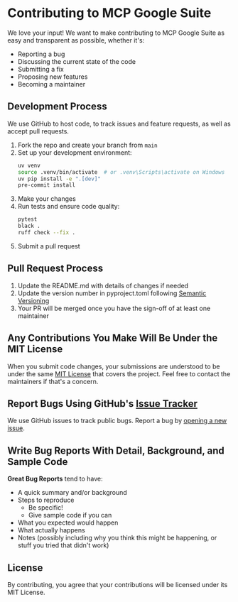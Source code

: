 # Contributing to MCP Google Suite

We love your input! We want to make contributing to MCP Google Suite as easy and transparent as possible, whether it's:

- Reporting a bug
- Discussing the current state of the code
- Submitting a fix
- Proposing new features
- Becoming a maintainer

## Development Process

We use GitHub to host code, to track issues and feature requests, as well as accept pull requests.

1. Fork the repo and create your branch from `main`
2. Set up your development environment:
   ```bash
   uv venv
   source .venv/bin/activate  # or .venv\Scripts\activate on Windows
   uv pip install -e ".[dev]"
   pre-commit install
   ```
3. Make your changes
4. Run tests and ensure code quality:
   ```bash
   pytest
   black .
   ruff check --fix .
   ```
5. Submit a pull request

## Pull Request Process

1. Update the README.md with details of changes if needed
2. Update the version number in pyproject.toml following [Semantic Versioning](https://semver.org/)
3. Your PR will be merged once you have the sign-off of at least one maintainer

## Any Contributions You Make Will Be Under the MIT License
When you submit code changes, your submissions are understood to be under the same [MIT License](LICENSE) that covers the project. Feel free to contact the maintainers if that's a concern.

## Report Bugs Using GitHub's [Issue Tracker](../../issues)
We use GitHub issues to track public bugs. Report a bug by [opening a new issue](../../issues/new).

## Write Bug Reports With Detail, Background, and Sample Code

**Great Bug Reports** tend to have:

- A quick summary and/or background
- Steps to reproduce
  - Be specific!
  - Give sample code if you can
- What you expected would happen
- What actually happens
- Notes (possibly including why you think this might be happening, or stuff you tried that didn't work)

## License
By contributing, you agree that your contributions will be licensed under its MIT License. 